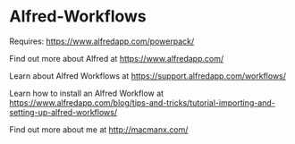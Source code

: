 Alfred-Workflows
================

Requires: https://www.alfredapp.com/powerpack/

Find out more about Alfred at https://www.alfredapp.com/

Learn about Alfred Workflows at https://support.alfredapp.com/workflows/

Learn how to install an Alfred Workflow at https://www.alfredapp.com/blog/tips-and-tricks/tutorial-importing-and-setting-up-alfred-workflows/

Find out more about me at http://macmanx.com/

